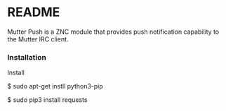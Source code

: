 # README #

Mutter Push is a ZNC module that provides push notification capability to the Mutter IRC client.

### Installation ###

Install 

$ sudo apt-get instll python3-pip

$ sudo pip3 install requests